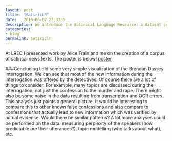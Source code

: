 ```yaml
---
layout: post
title:  "SatiricLR"
date:   2016-06-02 23:33:0
description: We introduce the Satirical Language Resource: a dataset containing a balanced collection of satirical and non satirical news texts from various domains. 
categories:
- blog
permalink: satiriclr
---
```


At LREC I presented work by Alice Frain and me on the creation of a corpus of satirical news texts. The poster is below!
[poster]



[poster]: https://github.com/adam-p/markdown-here/raw/master/src/common/images/icon48.png "Logo Title Text 2"


###Concluding
I did some very simple visualization of the Brendan Dassey interrogation. We can see that most of the new information during the interrogation was offered by the detectives. Of course there are a lot of things to consider. For example, many topics are discussed during the interrogation, not just the confession to the murder and rape. There might also be some noise in the data resulting from transcription and OCR errors. This analysis just paints a general picture. It would be interesting to compare this to other known false confessions and also compare to confessions that actually lead to new information which was verified by actual evidence. Would there be similar patterns? A lot more analyses could be performed on the data: measuring perplexity of the speakers (how predictable are their utterances?), topic modelling (who talks about what), etc.
